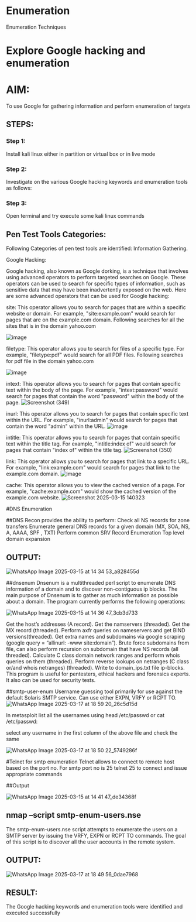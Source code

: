 # Enumeration
Enumeration Techniques

# Explore Google hacking and enumeration 

# AIM:

To use Google for gathering information and perform enumeration of targets

## STEPS:

### Step 1:

Install kali linux either in partition or virtual box or in live mode

### Step 2:

Investigate on the various Google hacking keywords and enumeration tools as follows:


### Step 3:
Open terminal and try execute some kali linux commands

## Pen Test Tools Categories:  

Following Categories of pen test tools are identified:
Information Gathering.

Google Hacking:

Google hacking, also known as Google dorking, is a technique that involves using advanced operators to perform targeted searches on Google. These operators can be used to search for specific types of information, such as sensitive data that may have been inadvertently exposed on the web. Here are some advanced operators that can be used for Google hacking:

site: This operator allows you to search for pages that are within a specific website or domain. For example, "site:example.com" would search for pages that are on the example.com domain.
Following searches for all the sites that is in the domain yahoo.com

![image](https://github.com/user-attachments/assets/61c7ccdb-a0cb-4efe-ac8d-36962cbb0b9e)


filetype: This operator allows you to search for files of a specific type. For example, "filetype:pdf" would search for all PDF files.
Following searches for pdf file in the domain yahoo.com

![image](https://github.com/user-attachments/assets/57a7da73-f8ca-4c58-a5c9-2516816d86af)


intext: This operator allows you to search for pages that contain specific text within the body of the page. For example, "intext:password" would search for pages that contain the word "password" within the body of the page.
![Screenshot (349)](https://github.com/user-attachments/assets/9aded600-5ec2-4222-bf9f-c4e4cfcd03c2)


inurl: This operator allows you to search for pages that contain specific text within the URL. For example, "inurl:admin" would search for pages that contain the word "admin" within the URL.
![image](https://github.com/user-attachments/assets/b7520cb7-840c-4f90-9094-0fa57983cb73)

intitle: This operator allows you to search for pages that contain specific text within the title tag. For example, "intitle:index of" would search for pages that contain "index of" within the title tag.
![Screenshot (350)](https://github.com/user-attachments/assets/83adc5a3-480c-4827-b920-1abf6de03825)

link: This operator allows you to search for pages that link to a specific URL. For example, "link:example.com" would search for pages that link to the example.com domain.
![image](https://github.com/user-attachments/assets/20e69b44-d3dc-449c-a7c9-c02dbbba2e60)

cache: This operator allows you to view the cached version of a page. For example, "cache:example.com" would show the cached version of the example.com website.
![Screenshot 2025-03-15 140323](https://github.com/user-attachments/assets/5954971f-82e6-49f1-ac56-2ddad234c414)


 
#DNS Enumeration


##DNS Recon
provides the ability to perform:
Check all NS records for zone transfers
Enumerate general DNS records for a given domain (MX, SOA, NS, A, AAAA, SPF , TXT)
Perform common SRV Record Enumeration
Top level domain expansion
## OUTPUT:
![WhatsApp Image 2025-03-15 at 14 34 53_a828455d](https://github.com/user-attachments/assets/13b8974f-4c34-4e96-8ef4-ee14653d9840)







##dnsenum
Dnsenum is a multithreaded perl script to enumerate DNS information of a domain and to discover non-contiguous ip blocks. The main purpose of Dnsenum is to gather as much information as possible about a domain. The program currently performs the following operations:

![WhatsApp Image 2025-03-15 at 14 36 47_3cb3d733](https://github.com/user-attachments/assets/5f71b355-353b-41fe-ac54-87bb70117a84)

Get the host’s addresses (A record).
Get the namservers (threaded).
Get the MX record (threaded).
Perform axfr queries on nameservers and get BIND versions(threaded).
Get extra names and subdomains via google scraping (google query = “allinurl: -www site:domain”).
Brute force subdomains from file, can also perform recursion on subdomain that have NS records (all threaded).
Calculate C class domain network ranges and perform whois queries on them (threaded).
Perform reverse lookups on netranges (C class or/and whois netranges) (threaded).
Write to domain_ips.txt file ip-blocks.
This program is useful for pentesters, ethical hackers and forensics experts. It also can be used for security tests.


##smtp-user-enum
Username guessing tool primarily for use against the default Solaris SMTP service. Can use either EXPN, VRFY or RCPT TO.
![WhatsApp Image 2025-03-17 at 18 59 20_26c5d15d](https://github.com/user-attachments/assets/528acf94-f4f8-4b5b-af9d-be3f1f701cfc)




In metasploit list all the usernames using head /etc/passwd or cat /etc/passwd:

select any username in the first column of the above file and check the same

![WhatsApp Image 2025-03-17 at 18 50 22_5749286f](https://github.com/user-attachments/assets/063f9574-2da7-4d54-a5ec-cb7401121298)


#Telnet for smtp enumeration
Telnet allows to connect to remote host based on the port no. For smtp port no is 25
telnet <host address> 25 to connect
and issue appropriate commands
  
 ##Output
  
![WhatsApp Image 2025-03-15 at 14 41 47_de34368f](https://github.com/user-attachments/assets/07b0d504-0810-46c6-9336-e0602138d467)


## nmap –script smtp-enum-users.nse <hostname>

The smtp-enum-users.nse script attempts to enumerate the users on a SMTP server by issuing the VRFY, EXPN or RCPT TO commands. The goal of this script is to discover all the user accounts in the remote system.


## OUTPUT:
![WhatsApp Image 2025-03-17 at 18 49 56_0dae7968](https://github.com/user-attachments/assets/3e9c911d-3d6f-4cfb-b2d8-592a8f4189f5)


## RESULT:
The Google hacking keywords and enumeration tools were identified and executed successfully

